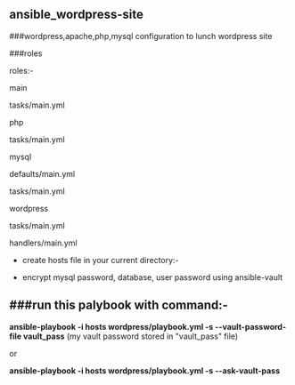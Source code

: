 ## ansible_wordpress-site

###wordpress,apache,php,mysql configuration to lunch wordpress site

###roles

 roles:-
 
  main
  
   tasks/main.yml
   
  php
  
   tasks/main.yml
   
  mysql
  
   defaults/main.yml
   
   tasks/main.yml
   
  wordpress
  
   tasks/main.yml
   
   handlers/main.yml
        

- create hosts file in your current directory:-

- encrypt mysql password, database, user password using ansible-vault

###run this palybook with command:-
- 
 **ansible-playbook -i hosts wordpress/playbook.yml -s --vault-password-file vault_pass**
(my vault password stored in "vault_pass" file)

 or
 
 **ansible-playbook -i hosts wordpress/playbook.yml -s --ask-vault-pass**
